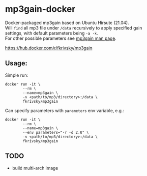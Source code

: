 # mp3gain-docker
Docker-packaged mp3gain based on Ubuntu Hirsute (21.04).  
Will `find` all mp3 file under `/data` recursively to apply specified gain settings, with default parameters being `-a -k`.  
For other possible parameters see [mp3gain man page](http://manpages.ubuntu.com/manpages/hirsute/en/man1/mp3gain.1.html).  

https://hub.docker.com/r/fkrivsky/mp3gain
## Usage:
Simple run:
```
docker run -it \
        --rm \
        --name=mp3gain \
        -v <path/to/mp3/directory>:/data \
        fkrivsky/mp3gain
```
Can specify parameters with `parameters` env variable, e.g.:
```
docker run -it \
        --rm \
        --name=mp3gain \
        --env parameters="-r -d 2.0" \
        -v <path/to/mp3/directory>:/data \
        fkrivsky/mp3gain
```
## TODO
- build multi-arch image
